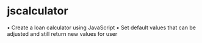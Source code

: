 # jscalculator
• Create a loan calculator using JavaScript
• Set default values that can be adjusted and still return new values for user
